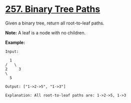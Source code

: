 # [257. Binary Tree Paths](https://leetcode.com/problems/binary-tree-paths/)

Given a binary tree, return all root-to-leaf paths.

**Note:** A leaf is a node with no children.

**Example:**

    Input:

      1
    /   \
    2     3
    \
      5

    Output: ["1->2->5", "1->3"]

    Explanation: All root-to-leaf paths are: 1->2->5, 1->3
